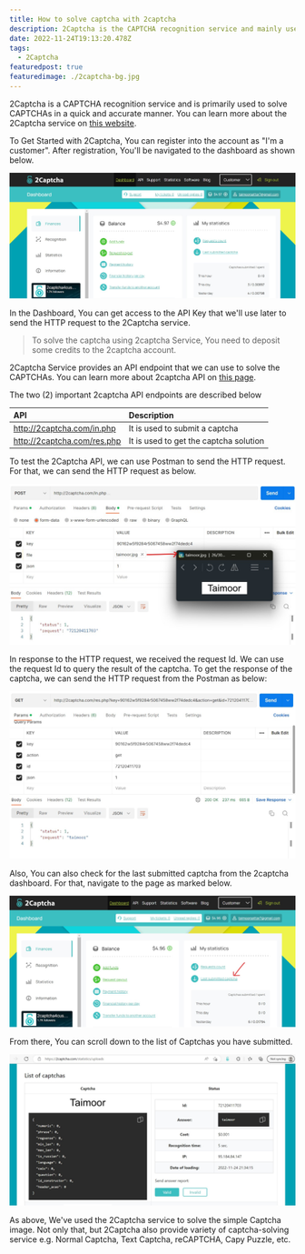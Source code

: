 ```yaml
---
title: How to solve captcha with 2captcha
description: 2Captcha is the CAPTCHA recognition service and mainly used to solve CAPTCHAs in a quick and accurate way possible
date: 2022-11-24T19:13:20.478Z
tags:
  - 2Captcha
featuredpost: true
featuredimage: ./2captcha-bg.jpg
---
```


2Captcha is a CAPTCHA recognition service and is primarily used to solve CAPTCHAs in a quick and accurate manner. You can learn more about the 2Captcha service on [this website](https://2captcha.com).

To Get Started with 2Captcha, You can register into the account as "I'm a customer". After registration, You'll be navigated to the dashboard as shown below.

![2captcha service](./2captcha-service.jpg)

In the Dashboard, You can get access to the API Key that we'll use later to send the HTTP request to the 2Captcha service.

> To solve the captcha using 2captcha Service, You need to deposit some credits to the 2captcha account.

2Captcha Service provides an API endpoint that we can use to solve the CAPTCHAs. You can learn more about 2captcha API on [this page](https://2captcha.com/api-docs).

The two (2) important 2captcha API endpoints are described below

| API                           | Description                             |
| :---------------------------- | :-------------------------------------- |
| http://2captcha.com/in.php    | It is used to submit a captcha          |
| http://2captcha.com/res.php   | It is used to get the captcha solution  |

To test the 2Captcha API, we can use Postman to send the HTTP request. For that, we can send the HTTP request as below.

![in.php 2captcha](./in-php-2captcha.jpg)

In response to the HTTP request, we received the request Id. We can use the request Id to query the result of the captcha. To get the response of the captcha, we can send the HTTP request from the Postman as below:

![res result 2captcha](./res-result.jpg)

Also, You can also check for the last submitted captcha from the 2captcha dashboard. For that, navigate to the page as marked below.

![Last Captcha Navigation](last-captcha-navigation.jpg)

From there, You can scroll down to the list of Captchas you have submitted.

![list of Captchas](./list-of-captchas.jpg)

As above, We've used the 2Captcha service to solve the simple Captcha image. Not only that, but 2Captcha also provide variety of captcha-solving service e.g. Normal Captcha, Text Captcha, reCAPTCHA, Capy Puzzle, etc.
